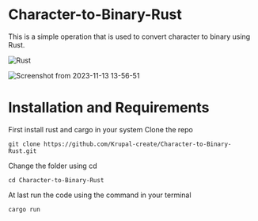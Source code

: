# Character-to-Binary-Rust
This is a simple operation that is used to convert character to binary using Rust.

![Rust](https://img.shields.io/badge/rust-%23000000.svg?style=for-the-badge&logo=rust&logoColor=white)

![Screenshot from 2023-11-13 13-56-51](https://github.com/Krupal-create/Character-to-Binary-Rust/assets/85097081/4d313556-485f-401a-a60d-e1d6751f2c3e)

# Installation and Requirements
First install rust and cargo in your system
Clone the repo
```
git clone https://github.com/Krupal-create/Character-to-Binary-Rust.git
```

Change the folder using cd
```
cd Character-to-Binary-Rust
```

At last run the code using the command in your terminal
```
cargo run
```

